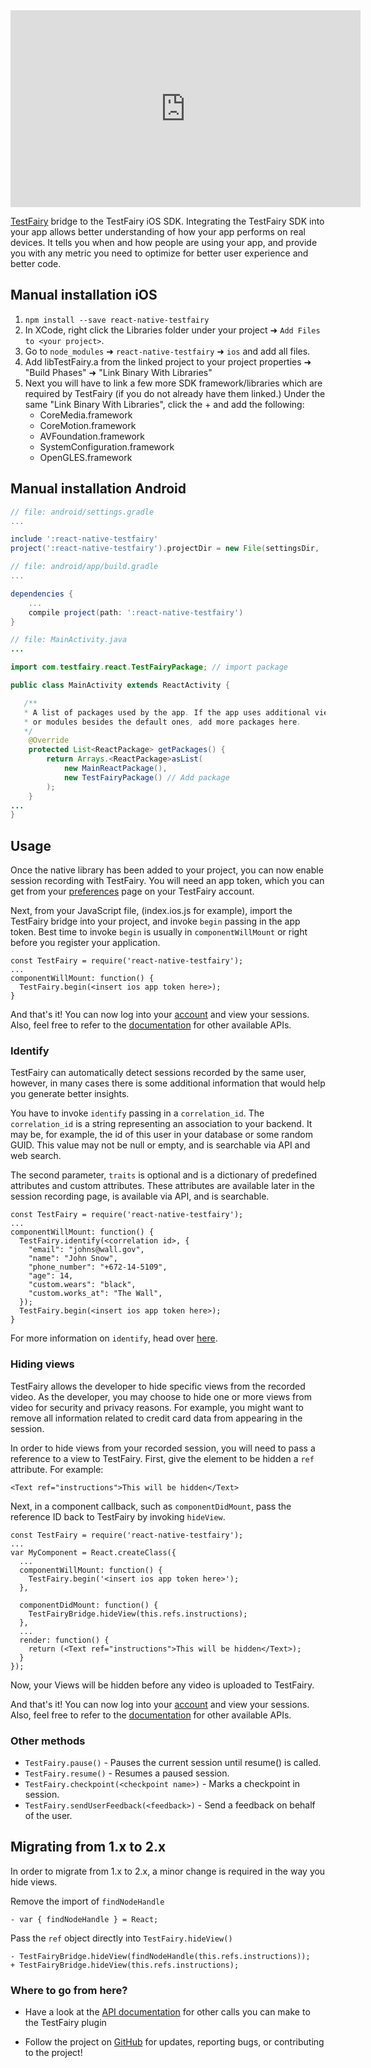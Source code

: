 <iframe width="560" height="315" src="https://www.youtube.com/embed/HpLOsNwd_FM" frameborder="0" allowfullscreen></iframe>

[TestFairy](https://www.testfairy.com) bridge to the TestFairy iOS SDK. Integrating the TestFairy SDK into your app allows better understanding of how your app performs on real devices. It tells you when and how people are using your app, and provide you with any metric you need to optimize for better user experience and better code.

## Manual installation iOS

1. `npm install --save react-native-testfairy`
2. In XCode, right click the Libraries folder under your project ➜ `Add Files to <your project>`.
3. Go to `node_modules` ➜ `react-native-testfairy` ➜ `ios` and add all files.
4. Add libTestFairy.a from the linked project to your project properties ➜ "Build Phases" ➜ "Link Binary With Libraries"
5. Next you will have to link a few more SDK framework/libraries which are required by TestFairy (if you do not already have them linked.) Under the same "Link Binary With Libraries", click the + and add the following:  
   * CoreMedia.framework  
   * CoreMotion.framework  
   * AVFoundation.framework  
   * SystemConfiguration.framework  
   * OpenGLES.framework  

## Manual installation Android

```gradle
// file: android/settings.gradle
...

include ':react-native-testfairy'
project(':react-native-testfairy').projectDir = new File(settingsDir, '../node_modules/react-native-testfairy/android')
```

```gradle
// file: android/app/build.gradle
...

dependencies {
    ...
    compile project(path: ':react-native-testfairy')
}
```

```java
// file: MainActivity.java
...

import com.testfairy.react.TestFairyPackage; // import package

public class MainActivity extends ReactActivity {

   /**
   * A list of packages used by the app. If the app uses additional views
   * or modules besides the default ones, add more packages here.
   */
    @Override
    protected List<ReactPackage> getPackages() {
        return Arrays.<ReactPackage>asList(
            new MainReactPackage(),
            new TestFairyPackage() // Add package
        );
    }
...
}

```

## Usage
Once the native library has been added to your project, you can now enable session recording with TestFairy. You will need an app token, which you can get from your [preferences](http://app.testfairy.com/settings/) page on your TestFairy account.

Next, from your JavaScript file, (index.ios.js for example), import the TestFairy bridge into your project, and invoke `begin` passing in the app token. Best time to invoke `begin` is usually in `componentWillMount` or right before you register your application. 

```
const TestFairy = require('react-native-testfairy');
...
componentWillMount: function() {
  TestFairy.begin(<insert ios app token here>);
}
```

And that's it! You can now log into your [account](http://app.testfairy.com) and view your sessions. Also, feel free to refer to the [documentation](https://github.com/testfairy/react-native-testfairy/blob/master/index.js) for other available APIs.

### Identify
TestFairy can automatically detect sessions recorded by the same user, however, in many cases there is some additional information that would help you generate better insights.

You have to invoke `identify` passing in a `correlation_id`. The `correlation_id` is a string representing an association to your backend. It may be, for example, the id of this user in your database or some random GUID. This value may not be null or empty, and is searchable via API and web search.

The second parameter, `traits` is optional and is a dictionary of predefined attributes and custom attributes. These attributes are available later in the session recording page, is available via API, and is searchable.

```
const TestFairy = require('react-native-testfairy');
...
componentWillMount: function() {
  TestFairy.identify(<correlation id>, {
    "email": "johns@wall.gov",
    "name": "John Snow",
    "phone_number": "+672-14-5109",
    "age": 14,
    "custom.wears": "black",
    "custom.works_at": "The Wall",
  });
  TestFairy.begin(<insert ios app token here>);
}
```

For more information on `identify`, head over [here](http://docs.testfairy.com/iOS_SDK/Identifying_Your_Users.html).

### Hiding views
TestFairy allows the developer to hide specific views from the recorded video. As the developer, you may choose to hide one or more views from video for security and privacy reasons. For example, you might want to remove all information related to credit card data from appearing in the session.

In order to hide views from your recorded session, you will need to pass a reference to a view to TestFairy. First, give the element to be hidden a `ref` attribute. For example:

```
<Text ref="instructions">This will be hidden</Text>
```

Next, in a component callback, such as `componentDidMount`, pass the reference ID back to TestFairy by invoking `hideView`. 

```
const TestFairy = require('react-native-testfairy');
...
var MyComponent = React.createClass({
  ...
  componentWillMount: function() {
    TestFairy.begin('<insert ios app token here>');
  },

  componentDidMount: function() {
    TestFairyBridge.hideView(this.refs.instructions);
  },
  ...
  render: function() {
    return (<Text ref="instructions">This will be hidden</Text>);
  }
});
```

Now, your Views will be hidden before any video is uploaded to TestFairy.

And that's it! You can now log into your [account](http://app.testfairy.com) and view your sessions. Also, feel free to refer to the [documentation](https://github.com/testfairy/react-native-testfairy/blob/master/index.js) for other available APIs.

### Other methods

*  `TestFairy.pause()` - Pauses the current session until resume() is called.
*  `TestFairy.resume()` - Resumes a paused session.
*  `TestFairy.checkpoint(<checkpoint name>)` - Marks a checkpoint in session.
*  `TestFairy.sendUserFeedback(<feedback>)` - Send a feedback on behalf of the user.

## Migrating from 1.x to 2.x

In order to migrate from 1.x to 2.x, a minor change is required in the way you hide views.

Remove the import of `findNodeHandle`
```
- var { findNodeHandle } = React;
```

Pass the `ref` object directly into `TestFairy.hideView()`
```
- TestFairyBridge.hideView(findNodeHandle(this.refs.instructions));
+ TestFairyBridge.hideView(this.refs.instructions);
```

### Where to go from here?
* Have a look at the [API documentation](https://app.testfairy.com/reference/ios/) for other calls you can make to the TestFairy plugin

* Follow the project on [GitHub](https://github.com/testfairy/react-native-testfairy) for updates, reporting bugs, or contributing to the project!
